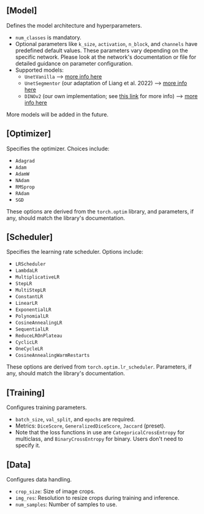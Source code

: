 
## [Model]
Defines the model architecture and hyperparameters.

- `num_classes` is mandatory.
- Optional parameters like `k_size`, `activation`, `n_block`, and `channels` have predefined default values. These parameters vary depending on the specific network. Please look at the network's documentation or file for detailed guidance on parameter configuration.
- Supported models:
  - `UnetVanilla` --> [more info here](https://github.com/FloFive/SCHISM/blob/main/docs/UnetVanilla.md)
  - `UnetSegmentor` (our adaptation of Liang et al. 2022) --> [more info here](https://github.com/FloFive/SCHISM/blob/main/docs/UnetSegmentor.md)
  - `DINOv2` (our own implementation; see [this link](https://github.com/FloFive) for more info) --> [more info here](https://github.com/FloFive/SCHISM/blob/main/docs/DINOv2.md)
  
More models will be added in the future.

## [Optimizer]
Specifies the optimizer. Choices include:

- `Adagrad`
- `Adam`
- `AdamW`
- `NAdam`
- `RMSprop`
- `RAdam`
- `SGD`

These options are derived from the `torch.optim` library, and parameters, if any, should match the library's documentation.

## [Scheduler]
Specifies the learning rate scheduler. Options include:

- `LRScheduler`
- `LambdaLR`
- `MultiplicativeLR`
- `StepLR`
- `MultiStepLR`
- `ConstantLR`
- `LinearLR`
- `ExponentialLR`
- `PolynomialLR`
- `CosineAnnealingLR`
- `SequentialLR`
- `ReduceLROnPlateau`
- `CyclicLR`
- `OneCycleLR`
- `CosineAnnealingWarmRestarts`

These options are derived from `torch.optim.lr_scheduler`. Parameters, if any, should match the library's documentation.

## [Training]
Configures training parameters.

- `batch_size`, `val_split`, and `epochs` are required.
- Metrics: `DiceScore`, `GeneralizedDiceScore`, `Jaccard` (preset).
- Note that the loss functions in use are `CategoricalCrossEntropy` for multiclass, and `BinaryCrossEntropy` for binary. Users don't need to specify it.


## [Data]
Configures data handling.

- `crop_size`: Size of image crops.
- `img_res`: Resolution to resize crops during training and inference.
- `num_samples`: Number of samples to use.
